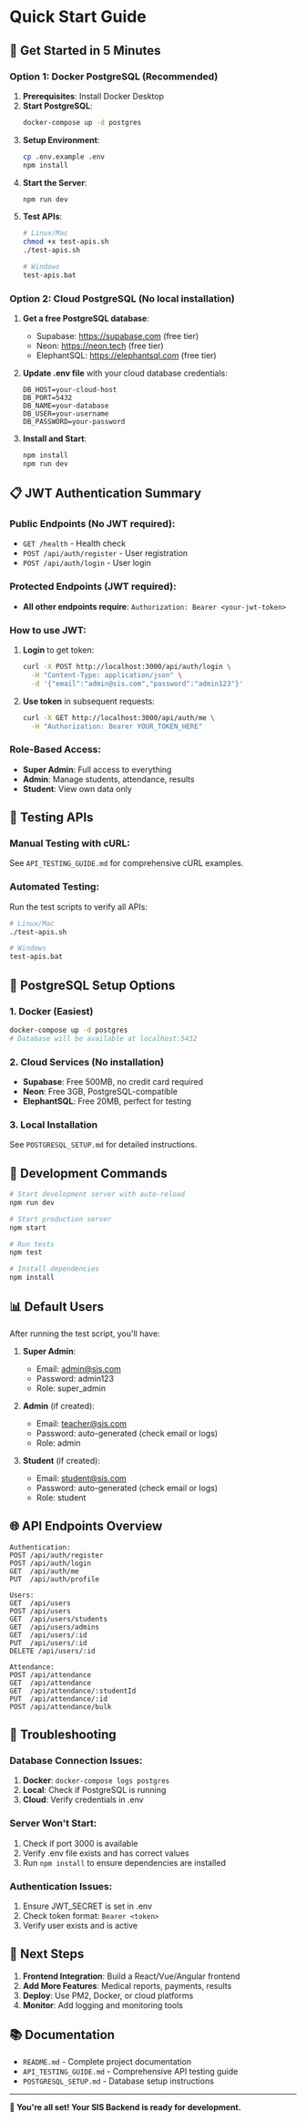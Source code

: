# Quick Start Guide

## 🚀 Get Started in 5 Minutes

### Option 1: Docker PostgreSQL (Recommended)

1. **Prerequisites**: Install Docker Desktop
2. **Start PostgreSQL**:
   ```bash
   docker-compose up -d postgres
   ```
3. **Setup Environment**:
   ```bash
   cp .env.example .env
   npm install
   ```
4. **Start the Server**:
   ```bash
   npm run dev
   ```
5. **Test APIs**:
   ```bash
   # Linux/Mac
   chmod +x test-apis.sh
   ./test-apis.sh
   
   # Windows
   test-apis.bat
   ```

### Option 2: Cloud PostgreSQL (No local installation)

1. **Get a free PostgreSQL database**:
   - Supabase: https://supabase.com (free tier)
   - Neon: https://neon.tech (free tier)
   - ElephantSQL: https://elephantsql.com (free tier)

2. **Update .env file** with your cloud database credentials:
   ```env
   DB_HOST=your-cloud-host
   DB_PORT=5432
   DB_NAME=your-database
   DB_USER=your-username
   DB_PASSWORD=your-password
   ```

3. **Install and Start**:
   ```bash
   npm install
   npm run dev
   ```

## 📋 JWT Authentication Summary

### Public Endpoints (No JWT required):
- `GET /health` - Health check
- `POST /api/auth/register` - User registration
- `POST /api/auth/login` - User login

### Protected Endpoints (JWT required):
- **All other endpoints require**: `Authorization: Bearer <your-jwt-token>`

### How to use JWT:
1. **Login** to get token:
   ```bash
   curl -X POST http://localhost:3000/api/auth/login \
     -H "Content-Type: application/json" \
     -d '{"email":"admin@sis.com","password":"admin123"}'
   ```

2. **Use token** in subsequent requests:
   ```bash
   curl -X GET http://localhost:3000/api/auth/me \
     -H "Authorization: Bearer YOUR_TOKEN_HERE"
   ```

### Role-Based Access:
- **Super Admin**: Full access to everything
- **Admin**: Manage students, attendance, results
- **Student**: View own data only

## 🧪 Testing APIs

### Manual Testing with cURL:
See `API_TESTING_GUIDE.md` for comprehensive cURL examples.

### Automated Testing:
Run the test scripts to verify all APIs:
```bash
# Linux/Mac
./test-apis.sh

# Windows
test-apis.bat
```

## 🐘 PostgreSQL Setup Options

### 1. Docker (Easiest)
```bash
docker-compose up -d postgres
# Database will be available at localhost:5432
```

### 2. Cloud Services (No installation)
- **Supabase**: Free 500MB, no credit card required
- **Neon**: Free 3GB, PostgreSQL-compatible
- **ElephantSQL**: Free 20MB, perfect for testing

### 3. Local Installation
See `POSTGRESQL_SETUP.md` for detailed instructions.

## 🔧 Development Commands

```bash
# Start development server with auto-reload
npm run dev

# Start production server
npm start

# Run tests
npm test

# Install dependencies
npm install
```

## 📊 Default Users

After running the test script, you'll have:

1. **Super Admin**:
   - Email: admin@sis.com
   - Password: admin123
   - Role: super_admin

2. **Admin** (if created):
   - Email: teacher@sis.com
   - Password: auto-generated (check email or logs)
   - Role: admin

3. **Student** (if created):
   - Email: student@sis.com
   - Password: auto-generated (check email or logs)
   - Role: student

## 🌐 API Endpoints Overview

```
Authentication:
POST /api/auth/register
POST /api/auth/login
GET  /api/auth/me
PUT  /api/auth/profile

Users:
GET  /api/users
POST /api/users
GET  /api/users/students
GET  /api/users/admins
GET  /api/users/:id
PUT  /api/users/:id
DELETE /api/users/:id

Attendance:
POST /api/attendance
GET  /api/attendance
GET  /api/attendance/:studentId
PUT  /api/attendance/:id
POST /api/attendance/bulk
```

## 🚨 Troubleshooting

### Database Connection Issues:
1. **Docker**: `docker-compose logs postgres`
2. **Local**: Check if PostgreSQL is running
3. **Cloud**: Verify credentials in .env

### Server Won't Start:
1. Check if port 3000 is available
2. Verify .env file exists and has correct values
3. Run `npm install` to ensure dependencies are installed

### Authentication Issues:
1. Ensure JWT_SECRET is set in .env
2. Check token format: `Bearer <token>`
3. Verify user exists and is active

## 🎯 Next Steps

1. **Frontend Integration**: Build a React/Vue/Angular frontend
2. **Add More Features**: Medical reports, payments, results
3. **Deploy**: Use PM2, Docker, or cloud platforms
4. **Monitor**: Add logging and monitoring tools

## 📚 Documentation

- `README.md` - Complete project documentation
- `API_TESTING_GUIDE.md` - Comprehensive API testing guide
- `POSTGRESQL_SETUP.md` - Database setup instructions

---

**🎉 You're all set! Your SIS Backend is ready for development.**
